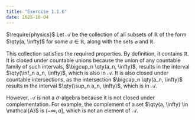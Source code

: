 ```yaml
---
title: "Exercise 1.1.6"
date: 2025-10-04
---
```

$\require{physics}$
Let $\mathcal{A}$ be the collection of all subsets of $\mathbb{R}$ of the form $\qty(a, \infty)$ for some $a \in \mathbb{R}$, along with the sets $\varnothing$ and $\mathbb{R}$. 

This collection satisfies the required properties. 
By definition, it contains $\mathbb{R}$. 
It is closed under countable unions because the union of any countable family of such intervals, $\bigcup_n \qty(a_n, \infty)$, results in the interval $\qty(\inf_n a_n, \infty)$, which is also in $\mathcal{A}$. 
It is also closed under countable intersections, as the intersection $\bigcap_n \qty(a_n, \infty)$ results in the interval $\qty(\sup_n a_n, \infty)$, which is in $\mathcal{A}$. 

However, $\mathcal{A}$ is not a $\sigma$-algebra because it is not closed under complementation. 
For example, the complement of a set $\qty(a, \infty) \in \mathcal{A}$ is $\left(-\infty, a \right]$, which is not an element of $\mathcal{A}$. 
